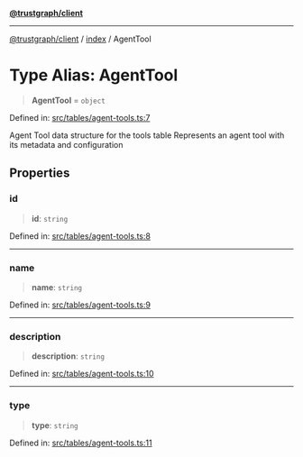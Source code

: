 [**@trustgraph/client**](../../README.md)

***

[@trustgraph/client](../../README.md) / [index](../README.md) / AgentTool

# Type Alias: AgentTool

> **AgentTool** = `object`

Defined in: [src/tables/agent-tools.ts:7](https://github.com/trustgraph-ai/trustgraph-ts-client/blob/92e187771a25b959c85a4f966bb97eb5d407310b/src/tables/agent-tools.ts#L7)

Agent Tool data structure for the tools table
Represents an agent tool with its metadata and configuration

## Properties

### id

> **id**: `string`

Defined in: [src/tables/agent-tools.ts:8](https://github.com/trustgraph-ai/trustgraph-ts-client/blob/92e187771a25b959c85a4f966bb97eb5d407310b/src/tables/agent-tools.ts#L8)

***

### name

> **name**: `string`

Defined in: [src/tables/agent-tools.ts:9](https://github.com/trustgraph-ai/trustgraph-ts-client/blob/92e187771a25b959c85a4f966bb97eb5d407310b/src/tables/agent-tools.ts#L9)

***

### description

> **description**: `string`

Defined in: [src/tables/agent-tools.ts:10](https://github.com/trustgraph-ai/trustgraph-ts-client/blob/92e187771a25b959c85a4f966bb97eb5d407310b/src/tables/agent-tools.ts#L10)

***

### type

> **type**: `string`

Defined in: [src/tables/agent-tools.ts:11](https://github.com/trustgraph-ai/trustgraph-ts-client/blob/92e187771a25b959c85a4f966bb97eb5d407310b/src/tables/agent-tools.ts#L11)
